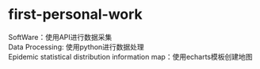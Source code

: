 # first-personal-work   
SoftWare：使用API进行数据采集   
Data Processing: 使用python进行数据处理   
Epidemic statistical distribution information map：使用echarts模板创建地图
